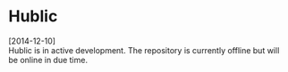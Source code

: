 Hublic
======

[2014-12-10]  
Hublic is in active development. The repository is currently offline but will be online in due time.
